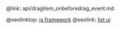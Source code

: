 @link: api/dragitem_onbeforedrag_event.md

@seolinktop: [js framework](https://webix.com)
@seolink: [list ui](https://webix.com/widget/list/)